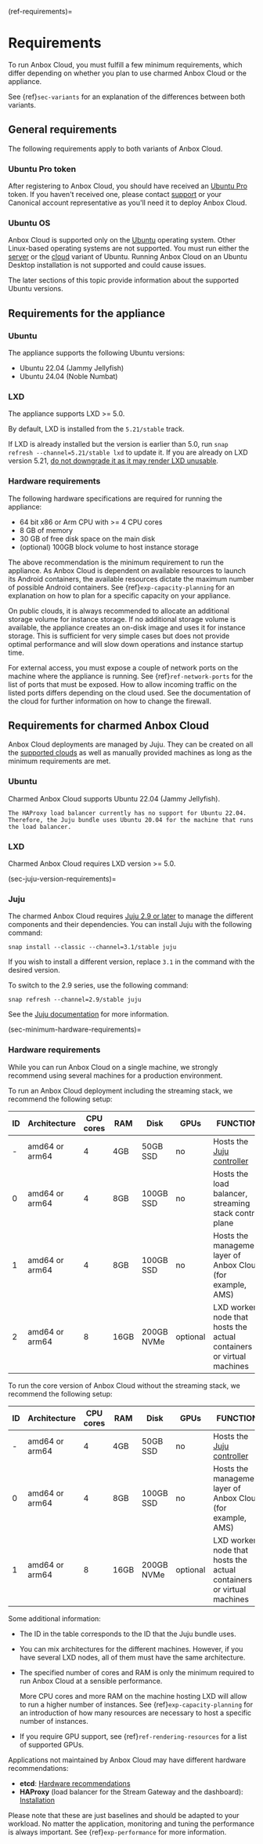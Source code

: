 (ref-requirements)=
# Requirements

To run Anbox Cloud, you must fulfill a few minimum requirements, which differ depending on whether you plan to use charmed Anbox Cloud or the appliance.

See {ref}`sec-variants` for an explanation of the differences between both variants.

## General requirements

The following requirements apply to both variants of Anbox Cloud.

### Ubuntu Pro token

After registering to Anbox Cloud, you should have received an [Ubuntu Pro](https://ubuntu.com/pro) token. If you haven't received one, please contact [support](https://support.canonical.com/) or your Canonical account representative as you'll need it to deploy Anbox Cloud.

### Ubuntu OS

Anbox Cloud is supported only on the [Ubuntu](https://ubuntu.com/) operating system. Other Linux-based operating systems are not supported. You must run either the [server](https://ubuntu.com/download/server) or the [cloud](https://ubuntu.com/download/cloud) variant of Ubuntu. Running Anbox Cloud on an Ubuntu Desktop installation is not supported and could cause issues.

The later sections of this topic provide information about the supported Ubuntu versions.

## Requirements for the appliance

### Ubuntu

The appliance supports the following Ubuntu versions:

* Ubuntu 22.04 (Jammy Jellyfish)
* Ubuntu 24.04 (Noble Numbat)

### LXD

The appliance supports LXD >= 5.0.

By default, LXD is installed from the `5.21/stable` track.

If LXD is already installed but the version is earlier than 5.0, run `snap refresh --channel=5.21/stable lxd` to update it. If you are already on LXD version 5.21, [do not downgrade it as it may render LXD unusable](https://documentation.ubuntu.com/lxd/en/latest/installing/#upgrade-lxd).

### Hardware requirements

The following hardware specifications are required for running the appliance:

* 64 bit x86 or Arm CPU with >= 4 CPU cores
* 8 GB of memory
* 30 GB of free disk space on the main disk
* (optional) 100GB block volume to host instance storage

The above recommendation is the minimum requirement to run the appliance. As Anbox Cloud is dependent on available resources to launch its Android containers, the available resources dictate the maximum number of possible Android containers. See {ref}`exp-capacity-planning` for an explanation on how to plan for a specific capacity on your appliance.

On public clouds, it is always recommended to allocate an additional storage volume for instance storage. If no additional storage volume is available, the appliance creates an on-disk image and uses it for instance storage. This is sufficient for very simple cases but does not provide optimal performance and will slow down operations and instance startup time.

For external access, you must expose a couple of network ports on the machine where the appliance is running. See {ref}`ref-network-ports` for the list of ports that must be exposed. How to allow incoming traffic on the listed ports differs depending on the cloud used. See the documentation of the cloud for further information on how to change the firewall.

## Requirements for charmed Anbox Cloud

Anbox Cloud deployments are managed by Juju. They can be created on all the [supported clouds](https://canonical-juju.readthedocs-hosted.com/en/latest/user/reference/cloud/) as well as manually provided machines as long as the minimum requirements are met.

### Ubuntu

Charmed Anbox Cloud supports Ubuntu 22.04 (Jammy Jellyfish).

```{note}
The HAProxy load balancer currently has no support for Ubuntu 22.04. Therefore, the Juju bundle uses Ubuntu 20.04 for the machine that runs the load balancer.
```

### LXD

Charmed Anbox Cloud requires LXD version >= 5.0.

(sec-juju-version-requirements)=
### Juju

The charmed Anbox Cloud requires [Juju 2.9 or later](https://juju.is/) to manage the different components and their dependencies. You can install Juju with the following command:

    snap install --classic --channel=3.1/stable juju

If you wish to install a different version, replace `3.1` in the command with the desired version.

To switch to the 2.9 series, use the following command:

    snap refresh --channel=2.9/stable juju

See the [Juju documentation](https://canonical-juju.readthedocs-hosted.com/en/latest/user/howto/manage-juju/#install-juju) for more information.

(sec-minimum-hardware-requirements)=
### Hardware requirements

While you can run Anbox Cloud on a single machine, we strongly recommend using several machines for a production environment.

To run an Anbox Cloud deployment including the streaming stack, we recommend the following setup:

| ID | Architecture   | CPU cores | RAM  | Disk       | GPUs |  FUNCTION |
|----|----------------|-----------|------|------------|------|------------|
| -  | amd64 or arm64 | 4         | 4GB  | 50GB SSD   | no   |  Hosts the  [Juju controller](https://juju.is/docs/juju/controller)  |
| 0  | amd64 or arm64 | 4         | 8GB  | 100GB SSD  | no   |  Hosts the load balancer, streaming stack control plane |
| 1  | amd64 or arm64 | 4         | 8GB  | 100GB SSD  | no   |  Hosts the management layer of Anbox Cloud (for example, AMS) |
| 2  | amd64 or arm64 | 8         | 16GB | 200GB NVMe | optional   |  LXD worker node that hosts the actual containers or virtual machines  |

To run the core version of Anbox Cloud without the streaming stack, we recommend the following setup:

| ID | Architecture   | CPU cores | RAM  | Disk       | GPUs |  FUNCTION |
|----|----------------|-----------|------|------------|------|------------|
| -  | amd64 or arm64 | 4         | 4GB  | 50GB SSD   | no   |  Hosts the  [Juju controller](https://juju.is/docs/juju/controller)  |
| 0  | amd64 or arm64 | 4         | 8GB  | 100GB SSD  | no   |  Hosts the management layer of Anbox Cloud (for example, AMS)  |
| 1  | amd64 or arm64 | 8         | 16GB | 200GB NVMe | optional   |  LXD worker node that hosts the actual containers or virtual machines  |

Some additional information:

- The ID in the table corresponds to the ID that the Juju bundle uses.
- You can mix architectures for the different machines. However, if you have several LXD nodes, all of them must have the same architecture.
- The specified number of cores and RAM is only the minimum required to run Anbox Cloud at a sensible performance.

  More CPU cores and more RAM on the machine hosting LXD will allow to run a higher number of instances. See {ref}`exp-capacity-planning` for an introduction of how many resources are necessary to host a specific number of instances.
- If you require GPU support, see {ref}`ref-rendering-resources` for a list of supported GPUs.

Applications not maintained by Anbox Cloud may have different hardware recommendations:
 - **etcd**: [Hardware recommendations](https://etcd.io/docs/v3.5/op-guide/hardware/)
 - **HAProxy** (load balancer for the Stream Gateway and the dashboard): [Installation](https://www.haproxy.com/documentation/hapee/latest/getting-started/hardware/)

Please note that these are just baselines and should be adapted to your workload. No matter the application, monitoring and tuning the performance is always important. See {ref}`exp-performance` for more information.
